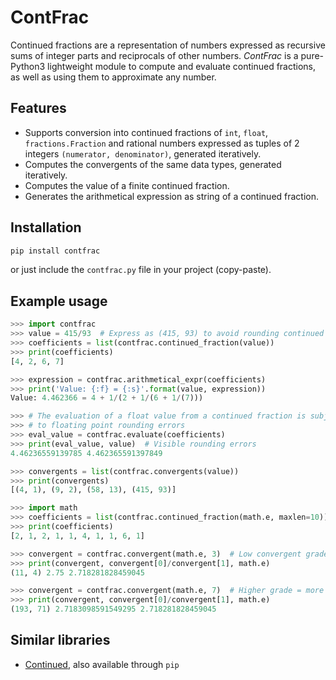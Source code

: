 ContFrac
===============================================================================

Continued fractions are a representation of numbers expressed as recursive
sums of integer parts and reciprocals of other numbers. _ContFrac_ is a
pure-Python3 lightweight module to compute and evaluate continued fractions,
as well as using them to approximate any number.  


Features
----------------------------------------

- Supports conversion into continued fractions of `int`, `float`,
  `fractions.Fraction` and rational numbers expressed as tuples of 2 integers
  `(numerator, denominator)`, generated iteratively.
- Computes the convergents of the same data types, generated iteratively.
- Computes the value of a finite continued fraction.
- Generates the arithmetical expression as string of a continued fraction.


Installation
----------------------------------------

```bash
pip install contfrac
```

or just include the `contfrac.py` file in your project (copy-paste).


Example usage
----------------------------------------

```python
>>> import contfrac
>>> value = 415/93  # Express as (415, 93) to avoid rounding continued frac.
>>> coefficients = list(contfrac.continued_fraction(value))
>>> print(coefficients)
[4, 2, 6, 7]

>>> expression = contfrac.arithmetical_expr(coefficients)
>>> print('Value: {:f} = {:s}'.format(value, expression))
Value: 4.462366 = 4 + 1/(2 + 1/(6 + 1/(7)))

>>> # The evaluation of a float value from a continued fraction is subject
>>> # to floating point rounding errors
>>> eval_value = contfrac.evaluate(coefficients)
>>> print(eval_value, value)  # Visible rounding errors
4.46236559139785 4.462365591397849

>>> convergents = list(contfrac.convergents(value))
>>> print(convergents)
[(4, 1), (9, 2), (58, 13), (415, 93)]

>>> import math
>>> coefficients = list(contfrac.continued_fraction(math.e, maxlen=10))
>>> print(coefficients)
[2, 1, 2, 1, 1, 4, 1, 1, 6, 1]

>>> convergent = contfrac.convergent(math.e, 3)  # Low convergent grade
>>> print(convergent, convergent[0]/convergent[1], math.e)
(11, 4) 2.75 2.718281828459045

>>> convergent = contfrac.convergent(math.e, 7)  # Higher grade = more accurate
>>> print(convergent, convergent[0]/convergent[1], math.e)
(193, 71) 2.7183098591549295 2.718281828459045
```


Similar libraries
----------------------------------------

- [Continued](https://github.com/MostAwesomeDude/continued), also available
  through `pip` 
